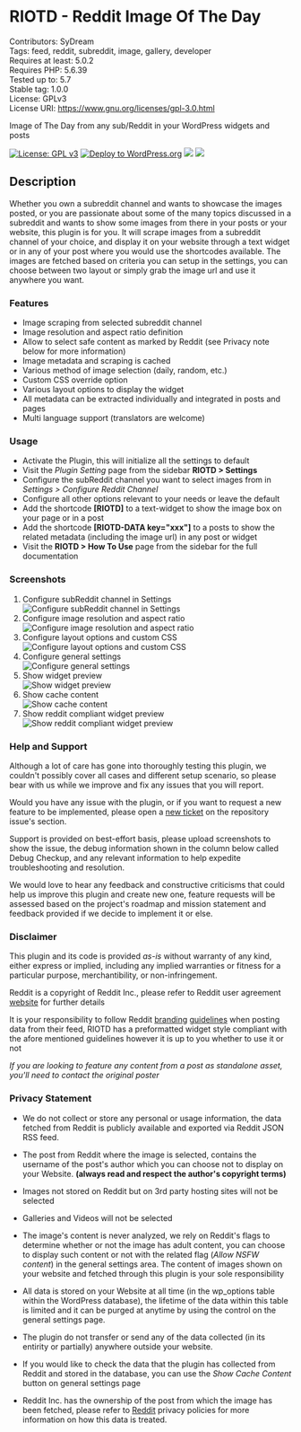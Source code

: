 # RIOTD - Reddit Image Of The Day

Contributors: SyDream  
Tags: feed, reddit, subreddit, image, gallery, developer  
Requires at least: 5.0.2  
Requires PHP: 5.6.39  
Tested up to: 5.7  
Stable tag: 1.0.0  
License: GPLv3  
License URI: https://www.gnu.org/licenses/gpl-3.0.html  

Image of The Day from any sub/Reddit in your WordPress widgets and posts

[![License: GPL v3](https://img.shields.io/badge/License-GPLv3-blue.svg)](https://www.gnu.org/licenses/gpl-3.0)
[![Deploy to WordPress.org](https://github.com/tommasodargenio/wp-riotd/actions/workflows/deploy.yml/badge.svg)](https://github.com/tommasodargenio/wp-riotd/actions/workflows/deploy.yml)
[![](https://img.shields.io/badge/Plugin-Directory-brightgreen)](https://wordpress.org/plugins/riotd-reddit-image-of-the-day)
[![](https://img.shields.io/badge/Plugin-Discussion%20Forum-orange)](https://wordpress.org/support/plugin/riotd-reddit-image-of-the-day)

## Description

Whether you own a subreddit channel and wants to showcase the images posted, or you are passionate about some of the many topics discussed in a subreddit and wants to show some images from there in your posts or your website, 
this plugin is for you. It will scrape images from a subreddit channel of your choice, and display it on your website through a text widget or in any of your post where you would use the shortcodes available. The images are fetched
based on criteria you can setup in the settings, you can choose between two layout or simply grab the image url and use it anywhere you want.

### Features

 * Image scraping from selected subreddit channel
 * Image resolution and aspect ratio definition
 * Allow to select safe content as marked by Reddit (see Privacy note below for more information)
 * Image metadata and scraping is cached
 * Various method of image selection (daily, random, etc.)
 * Custom CSS override option
 * Various layout options to display the widget
 * All metadata can be extracted individually and integrated in posts and pages
 * Multi language support (translators are welcome)

### Usage

 * Activate the Plugin, this will initialize all the settings to default
 * Visit the *Plugin Setting* page from the sidebar **RIOTD > Settings**
 * Configure the subReddit channel you want to select images from in *Settings > Configure Reddit Channel*
 * Configure all other options relevant to your needs or leave the default
 * Add the shortcode **[RIOTD]** to a text-widget to show the image box on your page or in a post
 * Add the shortcode **[RIOTD-DATA key="xxx"]** to a posts to show the related metadata (including the image url) in any post or widget
 * Visit the **RIOTD > How To Use** page from the sidebar for the full documentation

### Screenshots
 1. Configure subReddit channel in Settings<br>![Configure subReddit channel in Settings](.wordpress-org/screenshot-1.png)
 2. Configure image resolution and aspect ratio<br>![Configure image resolution and aspect ratio](.wordpress-org/screenshot-2.png)
 3. Configure layout options and custom CSS<br>![Configure layout options and custom CSS](.wordpress-org/screenshot-3.png)
 4. Configure general settings<br>![Configure general settings](.wordpress-org/screenshot-4.png)
 5. Show widget preview<br>![Show widget preview](.wordpress-org/screenshot-5.png)
 6. Show cache content<br>![Show cache content](.wordpress-org/screenshot-6.png)
 7. Show reddit compliant widget preview<br>![Show reddit compliant widget preview](.wordpress-org/screenshot-7.png)

### Help and Support
Although a lot of care has gone into thoroughly testing this plugin, we couldn't possibly cover all cases and different setup scenario, so please bear with us while we improve and fix any issues that you will report.

Would you have any issue with the plugin, or if you want to request a new feature to be implemented, please open a [new ticket](https://github.com/tommasodargenio/wp-riotd/issues/new/choose) on the repository issue's section.

Support is provided on best-effort basis, please upload screenshots to show the issue, the debug information shown in the column below called Debug Checkup, and any relevant information to help expedite troubleshooting and resolution.

We would love to hear any feedback and constructive criticisms that could help us improve this plugin and create new one, feature requests will be assessed based on the project's roadmap and mission statement and feedback provided if we decide to implement it or else.                


### Disclaimer
This plugin and its code is provided *as-is* without warranty of any kind, either express or implied, including any implied warranties or fitness for a particular purpose, merchantibility, or non-infringement.

Reddit is a copyright of Reddit Inc., please refer to Reddit user agreement [website](https://www.redditinc.com/policies/user-agreement) for further details

It is your responsibility to follow Reddit [branding](https://www.redditinc.com/brand) [guidelines](https://www.redditinc.com/assets/press-resources/broadcast_2020.pdf) when posting data from their feed, RIOTD has a preformatted widget style compliant with the afore mentioned guidelines however it is up to you whether to use it or not

*If you are looking to feature any content from a post as standalone asset, you'll need to contact the original poster*

### Privacy Statement

* We do not collect or store any personal or usage information, the data fetched from Reddit is publicly available and exported via Reddit JSON RSS feed.
* The post from Reddit where the image is selected, contains the username of the post's author which you can choose not to display on your Website. **(always read and respect the author's copyright terms)**
* Images not stored on Reddit but on 3rd party hosting sites will not be selected
* Galleries and Videos will not be selected
* The image's content is never analyzed, we rely on Reddit's flags to determine whether or not the image has adult content, you can choose to display such content or not with the related flag (*Allow NSFW content*) in the general settings area. The content of images shown on your website and fetched through this plugin is your sole responsibility
* All data is stored on your Website at all time (in the wp_options table within the WordPress database), the lifetime of the data within this table is limited and it can be purged at anytime by using the control on the general settings page.
* The plugin do not transfer or send any of the data collected (in its entirity or partially) anywhere outside your website.
* If you would like to check the data that the plugin has collected from Reddit and stored in the database, you can use the *Show Cache Content* button on general settings page


* Reddit Inc. has the ownership of the post from which the image has been fetched, please refer to [Reddit](https://www.redditinc.com/policies/privacy-policy) privacy policies for more information on how this data is treated.

